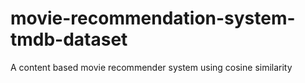 # movie-recommendation-system-tmdb-dataset
A content based movie recommender system using cosine similarity
